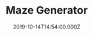 ---
templateKey: BlogPost
title: Maze Generator
date: 2019-10-14T14:54:00.000Z
featuredPost: true
description: >-
  Survive inside a randomly generated maze.
featuredImage: /img/maze-splash.png
portfolio: true
---